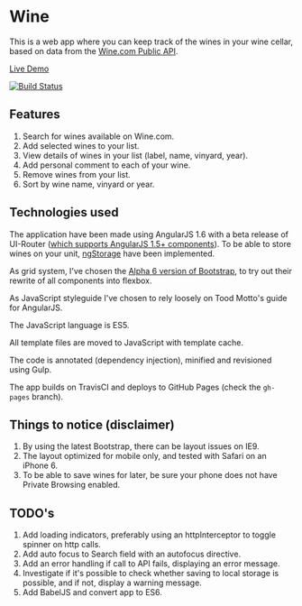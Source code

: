 # Wine

This is a web app where you can keep track of the wines in your wine cellar, based on data from the [Wine.com Public API](https://api.wine.com/).

[Live Demo](http://lthr.io/wine)

[![Build Status](https://travis-ci.org/lthr/wine.svg?branch=master)](https://travis-ci.org/lthr/wine)

## Features
1. Search for wines available on Wine.com.
2. Add selected wines to your list.
3. View details of wines in your list (label, name, vinyard, year).
4. Add personal comment to each of your wine.
5. Remove wines from your list.
6. Sort by wine name, vinyard or year.


## Technologies used
The application have been made using AngularJS 1.6 with a beta release of UI-Router ([which supports AngularJS 1.5+ components](https://ui-router.github.io/blog/route-to-component/)). 
To be able to store wines on your unit, [ngStorage](https://github.com/gsklee/ngStorage) have been implemented.

As grid system, I've chosen the [Alpha 6 version of Bootstrap](https://blog.getbootstrap.com/2017/01/06/bootstrap-4-alpha-6/), to try out their rewrite of all components into flexbox.

As JavaScript styleguide I've chosen to rely loosely on Tood Motto's guide for AngularJS.

The JavaScript language is ES5.

All template files are moved to JavaScript with template cache.

The code is annotated (dependency injection), minified and revisioned using Gulp.

The app builds on TravisCI and deploys to GitHub Pages (check the `gh-pages` branch).


## Things to notice (disclaimer)
1. By using the latest Bootstrap, there can be layout issues on IE9.
2. The layout optimized for mobile only, and tested with Safari on an iPhone 6.
3. To be able to save wines for later, be sure your phone does not have Private Browsing enabled.


## TODO's
1. Add loading indicators, preferably using an httpInterceptor to toggle spinner on http calls.
2. Add auto focus to Search field with an autofocus directive.
3. Add an error handling if call to API fails, displaying an error message.
4. Investigate if it's possible to check whether saving to local storage is possible, and if not, display a warning message.
5. Add BabelJS and convert app to ES6.

